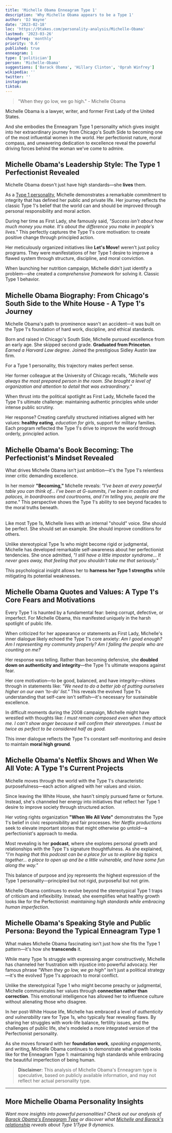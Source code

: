 ```yaml
---
title: 'Michelle Obama Enneagram Type 1'
description: 'Why Michelle Obama appears to be a Type 1'
author: 'DJ Wayne'
date: '2023-02-18'
loc: 'https://9takes.com/personality-analysis/Michelle-Obama'
lastmod: '2023-03-26'
changefreq: 'monthly'
priority: '0.6'
published: true
enneagram: 1
type: ['politician']
person: 'Michelle-Obama'
suggestions: ['Barack Obama', 'Hillary Clinton', 'Oprah Winfrey']
wikipedia: ''
twitter: ''
instagram:
tiktok:
---
```


> "When they go low, we go high." - Michelle Obama

<p class="firstLetter">Michelle Obama is a lawyer, writer, and former First Lady of the United States.</p>

And she embodies the Enneagram Type 1 personality which gives insight into her extraordinary journey from Chicago's South Side to becoming one of the most influential women in the world. Her perfectionist nature, moral compass, and unwavering dedication to excellence reveal the powerful driving forces behind the woman we've come to admire.

## Michelle Obama's Leadership Style: The Type 1 Perfectionist Revealed

Michelle Obama doesn't just have high standards—she **lives** them.

As a [Type 1 personality](/enneagram-corner/enneagram-type-1), Michelle demonstrates a remarkable commitment to integrity that has defined her public and private life. Her journey reflects the classic Type 1's belief that the world can and should be improved through personal responsibility and moral action.

During her time as First Lady, she famously said, _"Success isn't about how much money you make. It's about the difference you make in people's lives."_ This perfectly captures the Type 1's core motivation: to create positive change through principled action.

Her meticulously organized initiatives like **Let's Move!** weren't just policy programs. They were manifestations of her Type 1 desire to improve a flawed system through structure, discipline, and moral conviction.

When launching her nutrition campaign, Michelle didn't just identify a problem—she created a _comprehensive framework_ for solving it. Classic Type 1 behavior.

## Michelle Obama Biography: From Chicago's South Side to the White House - A Type 1's Journey

Michelle Obama's path to prominence wasn't an accident—it was built on the Type 1's foundation of hard work, discipline, and ethical standards.

Born and raised in Chicago's South Side, Michelle pursued excellence from an early age. She skipped second grade. **Graduated from Princeton**. _Earned a Harvard Law degree_. Joined the prestigious Sidley Austin law firm.

For a Type 1 personality, this trajectory makes perfect sense.

Her former colleague at the University of Chicago recalls, _"Michelle was always the most prepared person in the room. She brought a level of organization and attention to detail that was extraordinary."_

When thrust into the political spotlight as First Lady, Michelle faced the Type 1's ultimate challenge: maintaining authentic principles while under intense public scrutiny.

Her response? Creating carefully structured initiatives aligned with her values: **healthy eating**, _education for girls_, support for military families. Each program reflected the Type 1's drive to improve the world through orderly, principled action.

## Michelle Obama's Book Becoming: The Perfectionist's Mindset Revealed

What drives Michelle Obama isn't just ambition—it's the Type 1's relentless inner critic demanding excellence.

In her memoir **"Becoming,"** Michelle reveals: _"I've been at every powerful table you can think of... I've been at G-summits, I've been in castles and palaces, in boardrooms and courtrooms, and I'm telling you, people are the same."_ This perspective shows the Type 1's ability to see beyond facades to the moral truths beneath.

<div
  style="display: flex;
    justify-content: center;
    margin: 1rem 0;
  "
>
<a href="https://amzn.to/42mDeHJ" class="external-link book-img" target="_blank" rel="noopener">
  <PopCard
    image="/books/michelle-book-becoming.webp"
    showIcon={false}
    displayText=""
    altText="Michelle's book becoming"
    subtext=""
    lazyLoad="true"
  />
  </a>
</div>

Like most Type 1s, Michelle lives with an internal "should" voice. She should be perfect. She should set an example. She should improve conditions for others.

Unlike stereotypical Type 1s who might become rigid or judgmental, Michelle has developed remarkable self-awareness about her perfectionist tendencies. She once admitted, _"I still have a little impostor syndrome... It never goes away, that feeling that you shouldn't take me that seriously."_

This psychological insight allows her to **harness her Type 1 strengths** while mitigating its potential weaknesses.

## Michelle Obama Quotes and Values: A Type 1's Core Fears and Motivations

Every Type 1 is haunted by a fundamental fear: being corrupt, defective, or imperfect. For Michelle Obama, this manifested uniquely in the harsh spotlight of public life.

When criticized for her appearance or statements as First Lady, Michelle's inner dialogue likely echoed the Type 1's core anxiety: _Am I good enough? Am I representing my community properly? Am I failing the people who are counting on me?_

Her response was telling. Rather than becoming defensive, she **doubled down on authenticity and integrity**—the Type 1's ultimate weapons against fear.

Her core motivation—to be good, balanced, and have integrity—shines through in statements like: _"We need to do a better job of putting ourselves higher on our own 'to-do' list."_ This reveals the evolved Type 1's understanding that self-care isn't selfish—it's necessary for sustainable excellence.

In difficult moments during the 2008 campaign, Michelle might have wrestled with thoughts like: _I must remain composed even when they attack me. I can't show anger because it will confirm their stereotypes. I must be twice as perfect to be considered half as good._

This inner dialogue reflects the Type 1's constant self-monitoring and desire to maintain **moral high ground**.

## Michelle Obama's Netflix Shows and When We All Vote: A Type 1's Current Projects

Michelle moves through the world with the Type 1's characteristic purposefulness—each action aligned with her values and vision.

Since leaving the White House, she hasn't simply pursued fame or fortune. Instead, she's channeled her energy into initiatives that reflect her Type 1 desire to improve society through structured action.

Her voting rights organization **"When We All Vote"** demonstrates the Type 1's belief in civic responsibility and fair processes. Her _Netflix productions_ seek to elevate important stories that might otherwise go untold—a perfectionist's approach to media.

Most revealing is her **podcast**, where she explores personal growth and relationships with the Type 1's signature thoughtfulness. As she explained, _"I'm hoping that this podcast can be a place for us to explore big topics together... a place to open up and be a little vulnerable, and have some fun along the way."_

This balance of purpose and joy represents the highest expression of the Type 1 personality—principled but not rigid, purposeful but not grim.

Michelle Obama continues to evolve beyond the stereotypical Type 1 traps of criticism and inflexibility. Instead, she exemplifies what healthy growth looks like for the Perfectionist: _maintaining high standards while embracing human imperfection_.

## Michelle Obama's Speaking Style and Public Persona: Beyond the Typical Enneagram Type 1

What makes Michelle Obama fascinating isn't just how she fits the Type 1 pattern—it's how she **transcends** it.

While many Type 1s struggle with expressing anger constructively, Michelle has channeled her frustration with injustice into powerful advocacy. Her famous phrase _"When they go low, we go high"_ isn't just a political strategy—it's the evolved Type 1's approach to moral conflict.

Unlike the stereotypical Type 1 who might become preachy or judgmental, Michelle communicates her values through **connection rather than correction**. This emotional intelligence has allowed her to influence culture without alienating those who disagree.

In her post-White House life, Michelle has embraced a level of _authenticity and vulnerability_ rare for Type 1s, who typically fear revealing flaws. By sharing her struggles with work-life balance, fertility issues, and the challenges of public life, she's modeled a more integrated version of the Perfectionist personality.

As she moves forward with her **foundation work**, _speaking engagements_, and writing, Michelle Obama continues to demonstrate what growth looks like for the Enneagram Type 1: maintaining high standards while embracing the beautiful imperfection of being human.

> **Disclaimer:** This analysis of Michelle Obama's Enneagram type is speculative, based on publicly available information, and may not reflect her actual personality type.

---

## More Michelle Obama Personality Insights

_Want more insights into powerful personalities? Check out our analysis of [Barack Obama's Enneagram Type](/personality-analysis/Barack-Obama) or discover what [Michelle and Barack's relationship](https://www.truity.com/blog/what-obamas-can-teach-us-about-type-1type-9-enneagram-couple) reveals about Type 1/Type 9 dynamics._
